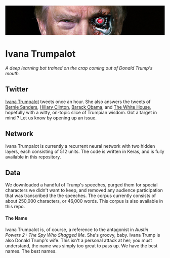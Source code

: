 ![Make America Hate Again](https://github.com/QCaudron/ivanatrumpalot/blob/master/images/banner.jpg)


Ivana Trumpalot
===============

*A deep learning bot trained on the crap coming out of Donald Trump's mouth.*


Twitter
-------

[Ivana Trumpalot](https://twitter.com/IvanaTrumpalot) tweets once an hour. She also answers the tweets of [Bernie Sanders](https://twitter.com/berniesanders), [Hillary Clinton](https://twitter.com/hillaryclinton), [Barack Obama](https://twitter.com/barackobama), and [The White House](https://twitter.com/whitehouse), hopefully with a witty, on-topic slice of Trumpian wisdom. Got a target in mind ? Let us know by opening up an issue.


Network
-------

Ivana Trumpalot is currently a recurrent neural network with two hidden layers, each consisting of 512 units. The code is written in Keras, and is fully available in this repository.


Data
----

We downloaded a handful of Trump's speeches, purged them for special characters we didn't want to keep, and removed any audience participation that was transcribed the the speeches. The corpus currently consists of about 250,000 characters, or 46,000 words. This corpus is also available in this repo.


#### The Name

Ivana Trumpalot is, of course, a reference to the antagonist in *Austin Powers 2 : The Spy Who Shagged Me*. She's groovy, baby. Ivana Trump is also Donald Trump's wife. This isn't a personal attack at her; you must understand, the name was simply too great to pass up. We have the best names. The best names.
